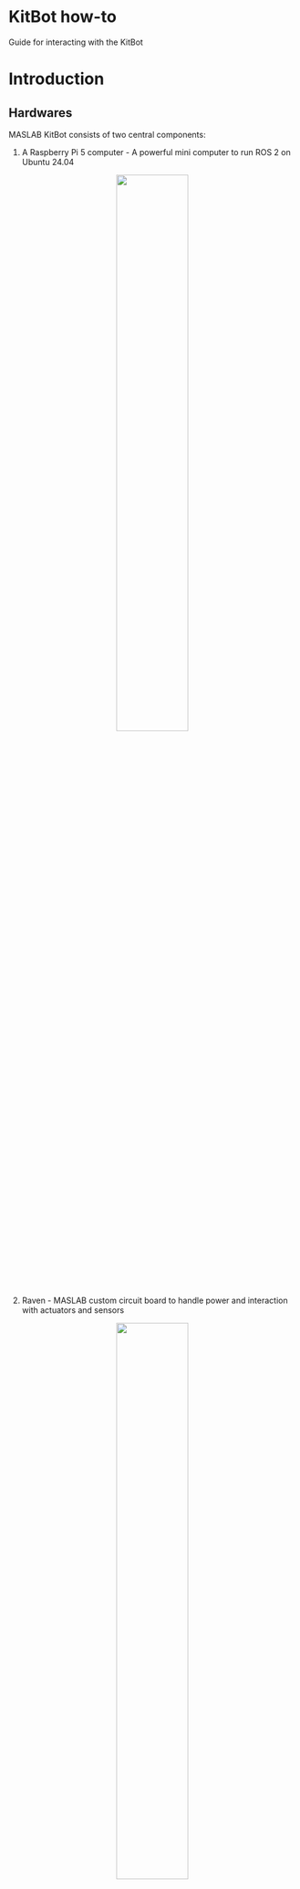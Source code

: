 # KitBot how-to
Guide for interacting with the KitBot

# Introduction
## Hardwares
MASLAB KitBot consists of two central components:  
1. A Raspberry Pi 5 computer - A powerful mini computer to run ROS 2 on Ubuntu 24.04

<p align="center">
<img src="image/pi5.png" width="50%" />
</p>

2. Raven - MASLAB custom circuit board to handle power and interaction with actuators and sensors

<p align="center">
<img src="image/raven.png" width="50%" />
</p>

MASLAB KitBot also includes motors with encoders and servos to mobilize the robot. Teams can opt to use other motors and servos. More about actuators will be covered in another guide.

Raven also includes an onboard inertial measurement unit (IMU) and qwiic (https://www.sparkfun.com/qwiic) connector system to connect the Pi 5 to other sensors. More about how to use sensors will be covered in another guide. 

To power these devices LiPo batteries will be provided.
> [!CAUTION]
> LiPo batteries are **DANGEROUS**. Please review [LiPo how-to](https://github.com/MASLAB/battery-how-to/blob/main/README.md) before using the kitbot with a battery.

## Softwares
The Raspberry Pi 5 is already set up with Ubuntu 24.04 and ROS 2. Communication with the Pi will be through the Pi's Ethernet connector or through the wireless network.

# Hardware Setup
> [!NOTE]
> As a soldering practice ~~and cost cutting effort 💸~~, some kitbot part requires a bit of soldering. If you are new to soldering, need a refresh for soldering, or having any question/concern/problem, please reach out to a MASLAB staff during lab hours for assistance.
> For soldering through-hole components, here is a good tutorial video: https://www.youtube.com/watch?v=DJH7VLGJ4fs
> For soldering cables together, here is another good tutorial video: https://www.youtube.com/watch?v=NSqPHQ1zQco

## Motor
<!-- TODO: Add images -->
The wheel motors come with uncrimped power and encoder wires. Below is the color code for the motor.

<p align="center">
<img src="image/motor_pins.png" width="50%" />
</p>

The Red and White pins are for powering the motor. They can be screwed into the motor terminal blocks (to be explained later). The other pins are for encoders to count how many revolution has the motor rotated. To easily connect and disconnect these pins in the future, we can solder wires with headers onto them:

1. Pull out a black, yellow, green, and blue wires from the precrimped cable sets.

2. Cut each of them in half to have precrimped leads for 2 motors.

3. Strip and solder the uncrimped ends to the motor's uncrimped encoder wires of the same colors.

4. Make 2 of them for the driving wheels.

<!-- Your end motor should look like this below. Make 2 of them for the driving wheels. -->

## Raspberry Pi
The Raspberry Pi 5 requires an active cooler to properly cool the board during heavy computations (i.e. image processing). To install the cooler, follow the installation guide at: https://datasheets.raspberrypi.com/cooling/raspberry-pi-active-cooler-product-brief.pdf 

The Pi also requires a micro SD that stores all the system file. Your kit should include one inside an SD card adapter. This card is already preloaded with ROS2, Raven update scripts, and your team's repository.

## Raven Board

> [!IMPORTANT]
> When described using relative position (left, right, top, bottom, etc.), the board is assummed to be facing up (component side on top). The 40 pins (20x2) headers is "top". All components are installed on the component side unless mentioned otherwise. Header pins are installed with short side down and long side up.

<p align="center">
<img src="image/raven_position.jpeg" width="75%" />
</p>

### Soldering
<!-- TODO: Add images -->
#### On button
Raven needs a power button to turn on. The connector to this power button is located near top right corner of the `1R0` cube (an inductor). Grab the power button cable, the power button connector, and the power button. Solder the connector, matching the outline on the board. Solder the power button cable to the power button.

<p align="center">
<img src="image/power_button.png" width="75%" />
</p>


#### Battery connector
Raven uses an XT30 connector at the right most edge to connect to the battery. Install the connector and make sure that the shape of the connector matches the outline (flat edge toward top and angled edge toward bottom of board). Solder the connector.

> [!CAUTION]
> As a battery connector, soldering and using this connector incorrectly will likely destroy the Raven board AND the Pi if connected. Please make sure to follow the instruction, take a look at staff's reference board, and ask a MASLAB staff if you are unsure about anything.

<p align="center">
<img src="image/battery_connector.png" width="75%" />
</p>

#### Motor terminals
Raven uses 5 terminal blocks around the bottom edge to connect to motors. Each terminal block is for one motor. Solder at least 2 of these terminals to connect to the kitbot wheel motors. Make sure that the opening points to the edge of the board.

<p align="center">
<img src="image/motor_terminal.png" width="75%" />
</p>

#### Encoder pins
Each motor may be equipped with an encoder. The encoder pins are 4x5 pins located on the left side, above 2 black buttons. Populate Raven's encoder ports with black, blue, yellow, and green headers from left to right.

<p align="center">
<img src="image/encoder_pins.png" width="50%" />
</p>

#### Servo pins
A typical servo has 3 pins for power and signal. The servo pins are 5x3 pins near the top right corner of the board. Populate Raven's servo ports with black, red, and yellow headers from top to bottom.

<p align="center">
<img src="image/servo_pins.png" width="75%" />
</p>

#### Digital pins
Raven also have digital IO ports that are connected to the Pi's GPIOs for buttons / limit switches / digital output. They are 2x5 pins located left of the servo pins. Populate the right column with black headers and left with any color like your team's unique board identifier 😁

<p align="center">
<img src="image/io_pins.png" width="50%" />
</p>

#### Pi connector
Raven is connected to the Raspberry Pi 5 through the standard Raspberry Pi 40 pins connector. It is the 20x2 pins located at the top most edge of the board. To populate it:

1. Install the connector such that the exposed pins go from the bottom (side with MASLAB logo) to the top (side with components).

<p align="center">
<img src="image/rpi_pins.png" width="75%" />
</p>

2. Make sure the pins are perfectly square with the board and solder the pins. Misaligned pins may not fit on the Pi.

### Pi connection
Raven is designed as a compact Raspberry Pi HAT (Hardware Attached on Top) board. It meant to be installed directly on top of the Pi 5. To properly secure the board to the Pi, follow the [installation video](https://vilros.com/pages/pi-5-active-cooler-compatible-case-instruction-video) but do not populate the plastic covers. Instead, use Raven board as the top cover and leave the bottom cover uninstalled. We can mount the assembly onto the kitbot later through the bottom standoffs.

### Power button
The [power button](#power-button) you made previously plugs into the power connector. When the battery is connected, this button turns on the system. To turn off, shut down the Pi with Pi's power button (not Raven power button) or [command](#shutdown-pi).

### Motor connection
Raven supports up to 5 motors with 5 optional encoders. If using encoder, make sure the the motor is modified according to [Motor](#motor). 

Each motor [terminal block](#motor-terminals) has 2 screw ports for power and ground (GND) for each motor. The left most block is motor 1 and right most block is motor 5.

Each encoder port is made of a row of [black, blue, yellow, and green pins](#encoder-pins). The top most encoder port is for motor 1 and bottom most port is for motor 5. From black to green (or from left to right if you did not use colored header):

<center>

(Left to right)
| Black       | Blue       | Yellow | Green |
|-------------|------------|--------|-------|
| Hall ground | Hall power | C1     | C2    |

</center>

To connect the motor power, loosen the screws of a terminal block, insert the power (red) wire into one screw ports and ground (white) into the other screw port, and tighten the screws.

> [!TIP]
> The order of the wire does not matter. Reversing them will reverse the rotation of the motor. Feel free to experiment and use whichever order makes the most sense for your software.

To connect the motor encoder, plug in the encoder wires to corresponding signal. 

> [!TIP]
> If you are using the wheel motor you modified in [Motor](#motor), you can match the colors into the encoder port of corresponding motor. If you are using other motor, **check the datasheet and match the signals**. They may have slightly different names but they should all have power, ground, and two other signals. Like the motor, reversing the two signal also reverse the encoder count.

### Servo connection
Raven supports up to 4 servos. Each servo port is made of a column of [black, red, and yellow pins](#servo-pins). The left most servo port is for servo 1 and right most port is for servo 4. From black to yellow (or from top to bottom if you did not use colored header):

<center>

(Top to bottom)

<table>
  <tr>
    <th>Black</th>
    <td>Ground</td>
  </tr>
  <tr>
    <th>Red</th>
    <td>Power (5V)</td>
  </tr>
  <tr>
    <th>Yellow</th>
    <td>Signal</td>
  </tr>
</table>

</center>

To connect the servo, install the servo connector directly onto the servo pins, matching brown to black, red to red, and orange to yellow.

### Digital pins connection
Raven has 5 digital pins that pair with ground pins. Each digital port is made of a row of [your team's favorite colors](#switch-pins) and ground. The right side of the port is all connected to ground. The left side is as followed from top to bottom:

<center>

| Left   | Right |
|--------|-------|
| GPIO6  | GND   |
| GPIO16 | GND   |
| GPIO5  | GND   |
| GPIO7  | GND   |
| GPIO19 | GND   |

</center>

### qwiic connection
Raven also have 2 qwiic ports to support qwiic devices such as another inertial measurement sensor, color sensor, GPS, and even an LCD. Behind the connectors are connection to the I2C ports of the Raspberry Pi. The left connector is for I2C port 1 and right connector is for I2C port 2. More information about qwiic connection system can be found here: https://www.sparkfun.com/qwiic 

### Battery connection
Raven uses an XT30 connector to connect to the battery. This is the yellow connector on the right side of the board. It is smaller than the XT60 connector on the battery and requires an adapter.

<p align="center">
<img src="image/battery_adapter.png" width="50%" />
</p>

# Software Setup
> [!IMPORTANT]
> For this section, power the Pi with Raven installed on top using the USB-C power adapter. **DO NOT USE THE BATTERY**.

## Terminal
Many interaction with the Pi and using ROS will be through a [terminal](https://en.wikipedia.org/wiki/Command-line_interface). To simply put, a terminal is a software for interaction with the computer through text input. For Ubuntu, you can access the terminal in the software panel or use shortcut `Ctrl + Alt + T`.

If you have never used computer through a terminal before, please follow this tutorial to learn how to use the terminal: https://ubuntu.com/tutorials/command-line-for-beginners

## ROS2 Setup
We have a ROS2 local setup guide to install ROS2 and VSCode on your personal computer and familiarize with both software. The guide is available at: https://github.com/MASLAB/ros2-setup

## MIT GitHub setup
If you have never used MIT GitHub, you will need to visit https://github.mit.edu to activate your account. After that, to use git on your computer, you have to create and register a key for your computer to access your account. Follow this documentation to do that: https://docs.github.com/en/enterprise-server@3.2/authentication/connecting-to-github-with-ssh

## Connect to Pi (SSH)
To connect to the Pi, we use [Secure Shell (SSH)](https://en.wikipedia.org/wiki/Secure_Shell) as the most barebone way to connect without a monitor and a keyboard. SSH is preinstalled in Ubuntu. SSH is a software to log in and open a terminal on the Pi through the network. The network connection can be through WiFi or the Pi's Ethernet port (preferred). The Pi is preconfigured to connect to `EECS-Labs` when in lab or `MIT` when anywhere else on campus.

### IP address
For SSH, we need the Pi's [IP address](https://en.wikipedia.org/wiki/IP_address). On WiFi, the IP address and wireless network name of your Pi is reported periodically on https://maslab.mit.edu/pollmemaybe. For Ethernet, connect the to the Pi through the Ethernet cable and the IP of the Pi is fixed at `192.168.1.1`.

> [!IMPORTANT]
> For connection through wireless network, make sure you are on the same wireless network as the Pi. This means you will have to be on `EECS-Labs` in the lab or `MIT`/`MIT Secure` when anywhere else on campus.

> [!TIP]
> For most reliable connection and for ROS message to communicate to your computer as well, please use Ethernet connection. MIT wireless network is set up to refresh the IP address of the Pi and causes frequent disconnection. It also blocks ROS messages from passing between the Pi and your computer. It is really only fine for starting up your robot on the field once you have developed your robot software.

> [!TIP]
> When using Ethernet, it may be helpful to temporarily disable your WiFi connection to not confuse your computer. For VirtualBox, check 

### Account
We will also need a user account to log into the Pi. Please ask a MASLAB staff for username and password information.

### Login in
Once you have the IP address and information, open a terminal and use SSH with this command format.
```shell
ssh <username>@<ip-address>
```
When you use SSH to access a computer with a new IP address for the first time, SSH will return something like:
```text
The authenticity of host '194.195.118.85 (194.195.118.85)' can't be established.
ED25519 key fingerprint is SHA256:wF2qILJg7VbqEE4/zWmyMTSwy3ja7be1jTIg3WzmpeE.
This key is not known by any other names
Are you sure you want to continue connecting (yes/no/[fingerprint])?
```
Enter `yes` to confirm and remember the Pi's network identity for future access. Then type the password as provided by MASLAB staff.

## Connect to Pi (VSCode Remote Window)
VSCode has an extension to remotely connect to the Pi's and open its folders directly on VSCode. The extension is available here: https://marketplace.visualstudio.com/items?itemName=ms-vscode-remote.remote-ssh 

Install and follow the [Getting started](https://marketplace.visualstudio.com/items?itemName=ms-vscode-remote.remote-ssh#getting-started) note with simple SSH host setup. 

## Current folders
Currently, the Pi has 2 folders in the home (`~/`) directory:
1. `raspi-setup` - Setup folder with all the scripts that were used to set up the Pi and update scripts to update Raven's firmware and MASLAB software library.
2. `ros_ws` - A ROS2 workspace that is linked to your team's [MASLAB GitHub repository](https://github.mit.edu/maslab-2025).

## Raven Setup
Raven board is completely new! That also means it comes with no firmware installed. Therefore, we need to install deploy the firmware by running this command on the Pi:

```shell
./raspi-setup/update-software.sh
```

This command will grab the latest version of the Raven firmware and deploy it on the Raven, so make sure Raven is installed on the Pi before running this command. It will also install the latest version of our software library to use Raven and the onboard IMU.

> [!TIP]
> MASLAB will always be a work in progress. We may release updated versions of Raven firmware and software library as we (and you) discover bugs and improve our software. Therefore, remember to run this command again when we announce software updates.

## Shutdown Pi
To shutdown the Pi, run this command on the Pi.
```shell
sudo shutdown 0
```
The `0` in the command indicates that we want to shutdown with 0 wait instead of the default 1 minute wait before shutdown.

Alternatively, you can press the Pi's small power button near the SD card slot.

## Getting ROS message from Pi (ETHERNET ONLY)
### Fix a setup bug
> [!IMPORTANT]
> There is a bug in the Pi's setup that makes ROS2 messages from the Pi not forwarding to your local computer. To fix this, either come by the staff's desk, or try this if you are familiar with editing text files from the terminal:
> 1. Open `~/.bashrc`
> 2. Remove the line `export FASTDDS_BUILTIN_TRANSPORTS=LARGEDATA`
> 3. Save and reboot the Pi  
> 
> Sorry for the trouble!

Due to restrictions on MIT WiFi networks, ROS2 messages can only be forwarded through Ethernet connection. To try this out: 

1. Do [FizzBuzz exercise](https://github.com/MASLAB/ROS2_FizzBuzz) on the Pi through SSH or VSCode Remote.
2. Also have at least fizzbuzz_interfaces on your local ROS2 workspace.
3. Build and source the workspace on BOTH the Pi and your local computer.
4. Launch fizzbuzz (`ros2 launch fizzbuzz fizzbuzz_launch.py`) on the Pi.
5. Echo fizzbuzz_stats (`ros2 topic echo fizzbuzz_stats`) on your computer.

After following those steps, make sure that `fizzbuzz_stats` messages display on your computer. You can also run `rqt` on your computer and see that the nodes are as expected.

> [!TIP]
> Getting messages passes between the Pi and your local computer is extremely helpful for debugging purposes. It will let you visualize what the Pi see from its webcam for example. It will also allow you to send commands from your computer computer to the Pi. The latter may become useful in later stages of the class.

### VirtualBox troubleshooting
If ROS messages from the Pi are not displaying on your VirtualBox Ubuntu, try the following:

#### If you are using a USB to Ethernet adapter:
1. Disconnect from your computer's network by unchecking `Connect Network Adapter` from `Devices > Networks`.
  <center>
  <img src="image/disconnect_adapter.png" width="50%" />
  </center>
2. Connect the USB to Ethernet adapter that is plugged into the Pi as a USB device with `Devices > USB`. This way the USB to Ethernet adapter is connected directly to your virtual machine.
  <center>
  <img src="image/connect_adapter.png" width="50%" />
  </center>

#### If you are not using an adapter and using your laptop's Ethernet port:
1. Open the virtual machine's settings (https://github.com/MASLAB/ros2-setup?tab=readme-ov-file#additional-settings)
2. Select `Network` and set `Attached to:` to `Bridged Adapter`, `Name:` to your computer's Ethernet adapter
  <center>
  <img src="image/bridged_adapter.png" width="50%" />
  </center>

# What's next?
Congratulations, you have set up and familiarized with the KitBot hardware! Please checkout the following how-tos to use KitBot and ROS2!  
* [Battery how-to](https://github.com/MASLAB/battery-how-to)
* [Camera how-to](https://github.com/MASLAB/camera-how-to)  
<!-- * [Software how-to](https://github.com/MASLAB/software-how-to) -->
